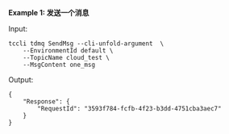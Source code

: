 **Example 1: 发送一个消息**



Input: 

```
tccli tdmq SendMsg --cli-unfold-argument  \
    --EnvironmentId default \
    --TopicName cloud_test \
    --MsgContent one_msg
```

Output: 
```
{
    "Response": {
        "RequestId": "3593f784-fcfb-4f23-b3dd-4751cba3aec7"
    }
}
```


